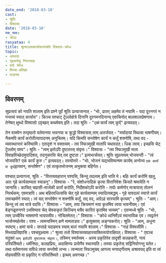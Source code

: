 ```yaml
---
date_end: '2018-03-10'
cast:
- श्रुतिः
- विश्वासः
date: '2018-03-10'
रसः_भावः:
- क्रोधः
rasyataa: 4
title: श्रुत्याऽलम्कार्याकरणाक्षेपे विश्वास-क्रोधः
topic:
- अपवादः
- गृहकर्मसु निरुत्साहः
- वादे क्रोधः
- मिथ्या-प्रतिज्ञा
- ताडनम्

---
```


## विवरणम्
सुप्रत्ययं को नयति शालाम् इति प्रश्ने पूर्वं श्रुतिः प्रत्याजानात् - "भोः, प्रातर् अहमेव तं नयामि - यदा दूरनगरं न गन्तव्यं स्यात् कार्याय"। किञ्च पश्चाट् ट्रेल्लोक्षेत्रे दिनानि दूरगमनदिनान्य् एवाचिनोत् बालशालाप्रेषणाय। तेनेषत् क्षुब्धो विश्वासो ऽपृच्छत् कथमेवम् इति। तदा श्रुतिः - "_एकं_ कार्यं त्वम् कुर्व्" इत्यवदत्।

तेन वाक्येन तत्पृष्ठतो वर्तमानया भावनया च क्रुद्धो विश्वासस् ताम् अतर्जयत् - "मर्यादायां स्थित्वा भाषणीयम्। नैकमपि कार्यं करोतीत्यापादनम् अनुचितम्। यदि किमपि सन्तोषेण कार्यं न कर्तुं शक्नोषि, तथा वद - व्यवस्थान्तरं करिष्यामि। एतादृशं न वक्तव्यम् - तव स्फिञ्मुखी मातापि यथावदत्। धिक् त्वाम्। इच्छसि चेट् ट्रॆल्लोम् पश्य"। श्रुतिः - "त्वम् इतोऽपि दुष्टतरस् संवृत्तः।" विश्वासः - "तव स्फिञ्मुखी माता विवाहविच्छेदमुपादिशत्, तदनुसरसि चेत् तव दुष्टता।" इत्यभर्त्सयत्। श्रुतिः सुप्रत्ययम् भोजयन्ती - "त्वं भोजयसि? एकं कार्यं कुरु।" इत्यवदत्। तस्योत्तरे - "भोः, भोजनं यद्यभविष्यन्मम कार्यम् अन्येभ्य `एकं कार्यं वा कुर्व्`इत्यवन्, सन्तोषेण"। एवं तत्कृतभोजनम् अभुक्त्वा बहिर्गतः।

पश्चात् प्रत्यागत्य, श्रुतिः - "वित्तव्यवहारान् पश्यसि, किन्तु तदल्पम् इति भाति मे। बहिः कार्यं करोमि खलु, अतः गृहे कार्यसाम्यता स्यान्ननु"। विश्वासः - "रे, संशोधनादिकं कृत्वा वित्तनिवेशः कियते श्रमायेति न जानासि। काचित् चप्रासी-मार्जकी कार्यं करोति, निर्देशकोऽपि करोति - तयोः कर्मणोर् मात्रायास् तोलनं निरर्थकम्; एवमत्रापि। अथ बहिरवधित्ससि चेत् गृहे कार्यसाम्यम् स्यादित्यबद्धम् - गृहे यावदल्पं स्यात्ते कार्यं तावच्छर्मणे स्यात्। त्वं यत् सन्तोषेण न शक्नोषि कर्तुं, तद् वद, अग्रेऽहं सारयामि कृत्यम्"। 
श्रुतिः - "आम्। किन्तु त्वं तव मात्रे वदसि।" विश्वासः - "आम्, तया क्रियमाणं मया कृतमिव त्वया भावनीयम्। एवं बेङ्गळूरुनगरे ऽभविष्याव चेत् सेवककृतं किञ्चिन् मयैव कारितं कृतमिव भाव्यम्"। 
एतन्मध्ये श्रुतिः - "भोः, त्वम् उच्चैरिव भाषमाणो भाययसीव। नोचितमेतत्।" विश्वासः - "क्रोधे ध्वनिर्मेऽयं स्वाभाविक एव। त्वद्वर्तनं भर्त्सनमर्हत्येव। पश्य - त्वमप्यस्मिन् क्षणे मामताडयः।" इत्युक्ताव् अङ्ग्यकरोत्।
श्रुतिः - "आम्, अधुना स्पष्टम्। क्षमां याचे। सप्ताहे यदाहमत्र स्याम् बालं नयामि शालाम्।" विश्वासः - "नाहं विश्वसीमि। मिथ्याप्रतिज्ञासि। पश्चाद्द्रक्ष्यामः।" 
श्रुत्या ततो विश्वासव्यवहारव्यक्तित्वयोराक्षिपत्।
विश्वासः - " एवञ्च यदुक्तं `त्वम् इतोऽपि दुष्टतरस् संवृत्तः।`, तस्मिन् स्मर्तव्यम् - अस्य प्रकृतिरेव तादृशी कलहकरी, नायं परिवर्तिष्यते। धर्मनिष्ठः, कलहप्रियः, अदाक्षिण्यः प्रायेणैव स्थास्यति। तस्याः प्रकृतेस् सद्विनियोगन्तु यतेत। तथा वर्तमानस्य सविधे त्वया सन्तोषो लभ्यः। त्वन्माता स्फिञ्मुख्य् आगत्य भगवद्गीताम् अश्रावयद् इति वा त्वं मोहयसीति वा प्रकृतिर् न परिवर्तिष्यते। इत्थम् अवगच्छ।" 

